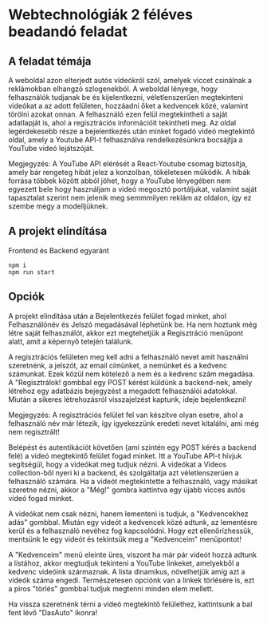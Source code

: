 # Webtechnológiák 2 féléves beadandó feladat
 
## A feladat témája
A weboldal azon elterjedt autós videókról szól, amelyek viccet csinálnak a reklámokban elhangzó szlogenekból.
A weboldal lényege, hogy felhasználók tudjanak be és kijelentkezni, véletlenszerűen megtekinteni videókat a az adott felületen,
hozzáadni őket a kedvencek közé, valamint törölni azokat onnan. A felhasználó ezen felül megtekintheti a saját adatlapját is,
ahol a regisztrációs információit tekintheti meg. Az oldal legérdekesebb része a bejelentkezés után minket fogadó
videó megtekintő oldal, amely a Youtube API-t felhasználva rendelkezésünkra bocsájtja a YouTube videó lejátszóját.

Megjegyzés: A YouTube API elérését a React-Youtube csomag biztosítja, amely bár rengeteg hibát jelez a konzolban, tökéletesen működik.
A hibák forrása többek között abból jöhet, hogy a YouTube lényegében nem egyezett bele hogy használjam a videó megosztó portáljukat,
valamint saját tapasztalat szerint nem jelenik meg semmmilyen reklám az oldalon, így ez szembe megy a modelljüknek.

## A projekt elindítása
Frontend és Backend egyaránt
```npm
npm i 
npm run start
```

## Opciók
A projekt elindítása után a Bejelentkezés felület fogad minket, ahol Felhasználónév és Jelszó megadásával léphetünk be. Ha nem hoztunk még létre saját felhasználót, akkor ezt megtehetjük a Regisztráció menüpont alatt, amit a képernyő tetején találunk.

A regisztrációs felületen meg kell adni a felhasználó nevet amit használni szeretnénk, a jelszót, az email címünket, a nemünket és a kedvenc számunkat. Ezek közül nem kötelező a nem és a kedvenc szám megadása. A "Regisztrálok! gombbal egy POST kérést küldünk a backend-nek, amely létrehoz egy adatbázis bejegyzést a megadott felhasználói adatokkal. Miután a sikeres létrehozásról visszajelzést kaptunk, ideje bejelentkezni!

Megjegyzés: A regisztrációs felület fel van készítve olyan esetre, ahol a felhasználó név már létezik, így igyekezzünk eredeti nevet kitalálni, ami még nem regisztrált!

Belépést és autentikációt követően (ami szintén egy POST kérés a backend felé) a videó megtekintő felület fogad minket. Itt a YouTube API-t hívjuk segítségül, hogy a videókat meg tudjuk nézni. A videókat a Videos collection-ből nyeri ki a backend, és szolgáltatja azt véletlenszerüen a felhasználó számára. Ha a videót megtekintette a felhasználó, vagy másikat szeretne nézni, akkor a "Még!" gombra kattintva egy újabb vicces autós videó fogad minket.

A videókat nem csak nézni, hanem lementeni is tudjuk, a "Kedvencekhez adás" gombbal. Miután egy videót a kedvencek közé adtunk, az lementésre kerül és a felhasználó nevéhez fog kapcsolódni. Hogy ezt ellenőrízhessük, mentsünk le egy videót és tekintsük meg a "Kedvenceim" menüpontot!

A "Kedvenceim" menü eleinte üres, viszont ha már pár videót hozzá adtunk a listához, akkor megtudjuk tekinteni a YouTube linkeket, amelyekből a kedvenc videóink származnak. A lista dinamikus, növelhetjük amíg azt a videók száma engedi. Természetesen opciónk van a linkek törlésére is, ezt a piros "törlés" gombbal tudjuk megtenni minden elem mellett.

Ha vissza szeretnénk térni a videó megtekintő felülethez, kattintsunk a bal fent lévő "DasAuto" ikonra!
